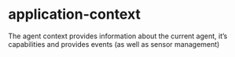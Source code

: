 # application-context
The agent context provides information about the current agent, it’s capabilities and provides events (as well as sensor management)

